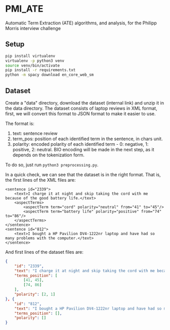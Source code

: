 # PMI_ATE

Automatic Term Extraction (ATE) algorithms, and analysis, for the Philipp Morris interview challenge

## Setup

```bash
pip install virtualenv
virtualenv -p python3 venv
source venv/bin/activate
pip install -r requirements.txt
python -m spacy download en_core_web_sm
```

## Dataset

Create a "data" directory, download the dataset (internal link) and unzip it in the data directory.
The dataset consists of laptop reviews in XML format, first, we will convert this format to JSON format to make it easier to use.

The format is:

1. text: sentence review
2. term_pos: position of each identified term in the sentence, in chars unit.
3. polarity: encoded polarity of each identified term - 0: negative, 1: positive, 2: neutral.
BIO encoding will be made in the next step, as it depends on the tokenization form.

To do so, just run `python3 preprocessing.py`.

In a quick check, we can see that the dataset is in the right format. That is, the first lines of the XML files are:

```xlm
<sentence id="2339">
    <text>I charge it at night and skip taking the cord with me because of the good battery life.</text>
    <aspectTerms>
        <aspectTerm term="cord" polarity="neutral" from="41" to="45"/>
        <aspectTerm term="battery life" polarity="positive" from="74" to="86"/>
    </aspectTerms>
</sentence>
<sentence id="812">
    <text>I bought a HP Pavilion DV4-1222nr laptop and have had so many problems with the computer.</text>
</sentence>
```

And first lines of the dataset files are:

```json
{
    "id": "2339",
    "text": "I charge it at night and skip taking the cord with me because of the good battery life.",
    "terms_position": [
        [41, 45],
        [74, 86]
    ],
    "polarity": [2, 1]
}, {
    "id": "812",
    "text": "I bought a HP Pavilion DV4-1222nr laptop and have had so many problems with the computer.",
    "terms_position": [],
    "polarity": []
}
```

